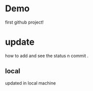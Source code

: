 # Demo

first github project!

# update

how to add and see the status n commit .

## local

updated in local machine
